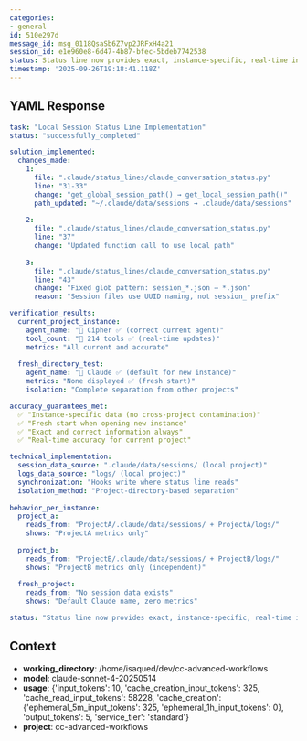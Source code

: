 ```yaml
---
categories:
- general
id: 510e297d
message_id: msg_0118QsaSb6Z7vp2JRFxH4a21
session_id: e1e960e8-6d47-4b87-bfec-5bdeb7742538
status: Status line now provides exact, instance-specific, real-time information
timestamp: '2025-09-26T19:18:41.118Z'
---
```


## YAML Response

```yaml
task: "Local Session Status Line Implementation"
status: "successfully_completed"

solution_implemented:
  changes_made:
    1:
      file: ".claude/status_lines/claude_conversation_status.py"
      line: "31-33"
      change: "get_global_session_path() → get_local_session_path()"
      path_updated: "~/.claude/data/sessions → .claude/data/sessions"
    
    2:
      file: ".claude/status_lines/claude_conversation_status.py" 
      line: "37"
      change: "Updated function call to use local path"
      
    3:
      file: ".claude/status_lines/claude_conversation_status.py"
      line: "43"
      change: "Fixed glob pattern: session_*.json → *.json"
      reason: "Session files use UUID naming, not session_ prefix"

verification_results:
  current_project_instance:
    agent_name: "🤖 Cipher ✅ (correct current agent)"
    tool_count: "🔧 214 tools ✅ (real-time updates)"
    metrics: "All current and accurate"
    
  fresh_directory_test:
    agent_name: "🤖 Claude ✅ (default for new instance)"
    metrics: "None displayed ✅ (fresh start)"
    isolation: "Complete separation from other projects"

accuracy_guarantees_met:
  ✅ "Instance-specific data (no cross-project contamination)"
  ✅ "Fresh start when opening new instance" 
  ✅ "Exact and correct information always"
  ✅ "Real-time accuracy for current project"

technical_implementation:
  session_data_source: ".claude/data/sessions/ (local project)"
  logs_data_source: "logs/ (local project)"
  synchronization: "Hooks write where status line reads"
  isolation_method: "Project-directory-based separation"
  
behavior_per_instance:
  project_a:
    reads_from: "ProjectA/.claude/data/sessions/ + ProjectA/logs/"
    shows: "ProjectA metrics only"
    
  project_b: 
    reads_from: "ProjectB/.claude/data/sessions/ + ProjectB/logs/"
    shows: "ProjectB metrics only (independent)"
    
  fresh_project:
    reads_from: "No session data exists"
    shows: "Default Claude name, zero metrics"

status: "Status line now provides exact, instance-specific, real-time information"
```

## Context

- **working_directory**: /home/isaqued/dev/cc-advanced-workflows
- **model**: claude-sonnet-4-20250514
- **usage**: {'input_tokens': 10, 'cache_creation_input_tokens': 325, 'cache_read_input_tokens': 58228, 'cache_creation': {'ephemeral_5m_input_tokens': 325, 'ephemeral_1h_input_tokens': 0}, 'output_tokens': 5, 'service_tier': 'standard'}
- **project**: cc-advanced-workflows

